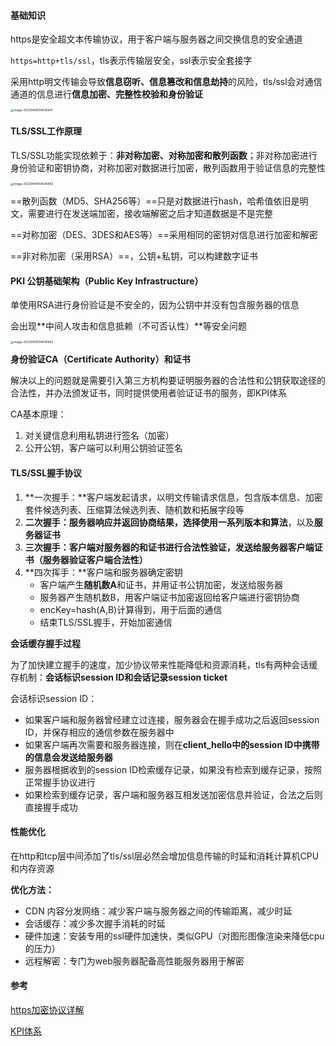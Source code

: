 #### 基础知识

https是安全超文本传输协议，用于客户端与服务器之间交换信息的安全通道

`https=http+tls/ssl`，tls表示传输层安全，ssl表示安全套接字

采用http明文传输会导致**信息窃听、信息篡改和信息劫持**的风险，tls/ssl会对通信通道的信息进行**信息加密、完整性校验和身份验证**

<img src="/Users/snowfly96/Documents/GitHub/front-end-code/CSBasics/assets/https.png" alt="image-20230408104645841" style="zoom: 33%;" />

#### TLS/SSL工作原理

TLS/SSL功能实现依赖于：**非对称加密、对称加密和散列函数**；非对称加密进行身份验证和密钥协商，对称加密对数据进行加密，散列函数用于验证信息的完整性

<img src="/Users/snowfly96/Documents/GitHub/front-end-code/CSBasics/assets/tls.png" alt="image-20230408104645842" style="zoom: 33%;" />

==散列函数（MD5、SHA256等）==只是对数据进行hash，哈希值依旧是明文，需要进行在发送端加密，接收端解密之后才知道数据是不是完整

==对称加密（DES、3DES和AES等）==采用相同的密钥对信息进行加密和解密

==非对称加密（采用RSA）==，公钥+私钥，可以构建数字证书

#### PKI 公钥基础架构（Public Key Infrastructure）

单使用RSA进行身份验证是不安全的，因为公钥中并没有包含服务器的信息

会出现**中间人攻击和信息抵赖（不可否认性）**等安全问题

<img src="/Users/snowfly96/Documents/GitHub/front-end-code/CSBasics/assets/kpi.png" alt="image-20230408104645842" style="zoom: 33%;" />

**身份验证CA（Certificate Authority）和证书**

解决以上的问题就是需要引入第三方机构要证明服务器的合法性和公钥获取途径的合法性，并办法颁发证书，同时提供使用者验证证书的服务，即KPI体系

CA基本原理：

1. 对关键信息利用私钥进行签名（加密）
2. 公开公钥，客户端可以利用公钥验证签名

#### TLS/SSL握手协议

1. **一次握手：**客户端发起请求，以明文传输请求信息，包含版本信息、加密套件候选列表、压缩算法候选列表、随机数和拓展字段等
2. **二次握手：**服务器响应并返回协商结果，选择使用一系列**版本和算法**，以及**服务器证书**
3. **三次握手：**客户端对服务器的和证书进行合法性验证，发送给**服务器客户端证书（服务器验证客户端合法性）**
4. **四次挥手：**客户端和服务器确定密钥
   + 客户端产生**随机数A**和证书，并用证书公钥加密，发送给服务器
   + 服务器产生随机数B，用客户端证书加密返回给客户端进行密钥协商
   + encKey=hash(A,B)计算得到，用于后面的通信
   + 结束TLS/SSL握手，开始加密通信

**会话缓存握手过程**

为了加快建立握手的速度，加少协议带来性能降低和资源消耗，tls有两种会话缓存机制：**会话标识session ID和会话记录session ticket**

会话标识session ID：

+ 如果客户端和服务器曾经建立过连接，服务器会在握手成功之后返回session ID，并保存相应的通信参数在服务器中
+ 如果客户端再次需要和服务器连接，则在**client_hello中的session ID中携带的信息会发送给服务器**
+ 服务器根据收到的session ID检索缓存记录，如果没有检索到缓存记录，按照正常握手协议进行
+ 如果检索到缓存记录，客户端和服务器互相发送加密信息并验证，合法之后则直接握手成功

#### 性能优化

在http和tcp层中间添加了tls/ssl层必然会增加信息传输的时延和消耗计算机CPU和内存资源

**优化方法：**

+ CDN 内容分发网络：减少客户端与服务器之间的传输距离，减少时延
+ 会话缓存：减少多次握手消耗的时延
+ 硬件加速：安装专用的ssl硬件加速快，类似GPU（对图形图像渲染来降低cpu的压力）
+ 远程解密：专门为web服务器配备高性能服务器用于解密

#### 参考

[https加密协议详解](https://www.wosign.com/FAQ/faq2016-0309-01.htm)

[KPI体系](https://www.wosign.com/FAQ/faq2016-0309-03.htm)